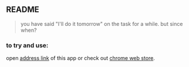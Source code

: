 ## README

> you have said "I'll do it tomorrow" on the task for a while. but since when?

### to try and use:
open [address link](https://sessions-to-do.herokuapp.com) of this app
or check out [chrome web store](https://chrome.google.com/webstore/detail/session-to-do-app/fcgbbnamlagcblejmnhgjphcmedcgeef).
